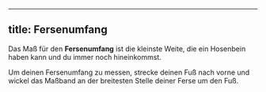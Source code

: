 ***

## title: Fersenumfang

Das Maß für den **Fersenumfang** ist die kleinste Weite, die ein Hosenbein haben kann und du immer noch hineinkommst.

Um deinen Fersenumfang zu messen, strecke deinen Fuß nach vorne und wickel das Maßband an der breitesten Stelle deiner Ferse um den Fuß.
